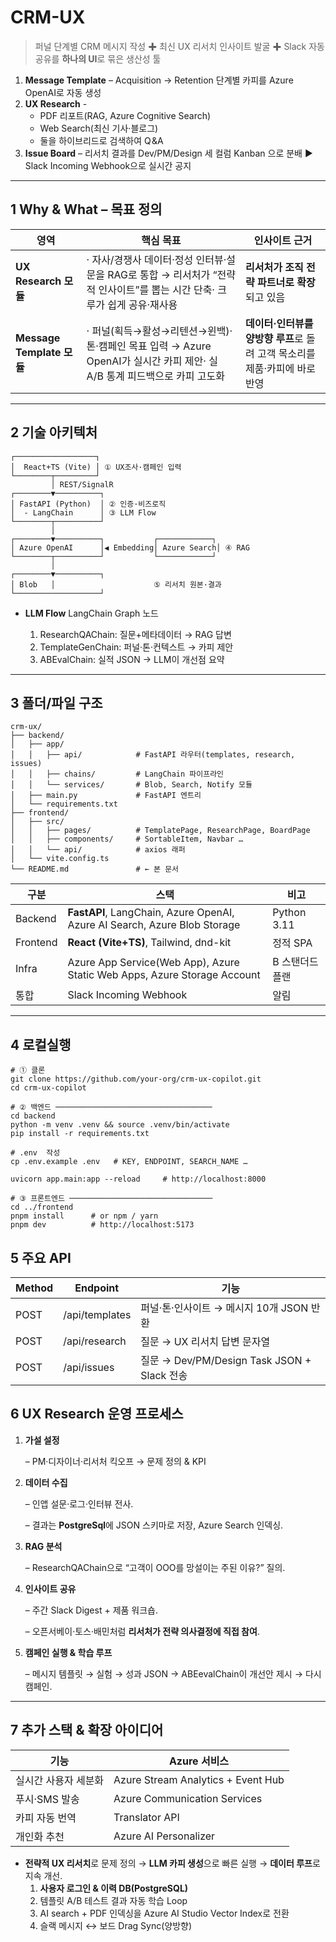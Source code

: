 # CRM-UX



> 퍼널 단계별 CRM 메시지 작성 ✚ 최신 UX 리서치 인사이트 발굴 ✚ Slack 자동 공유를 **하나의 UI**로 묶은 생산성 툴

1. **Message Template** – Acquisition → Retention 단계별 카피를 Azure OpenAI로 자동 생성
2. **UX Research** -
   - PDF 리포트(RAG, Azure Cognitive Search)
   - Web Search(최신 기사·블로그)
   - 둘을 하이브리드로 검색하여 Q &A
3. **Issue Board** – 리서치 결과를 Dev/PM/Design 세 컬럼 Kanban 으로 분배 ▶ Slack Incoming Webhook으로 실시간 공지



------



## **1 Why & What – 목표 정의**



| **영역**                  | **핵심 목표**                                                | **인사이트 근거**                                            |
| ------------------------- | ------------------------------------------------------------ | ------------------------------------------------------------ |
| **UX Research 모듈**      | · 자사/경쟁사 데이터·정성 인터뷰·설문을 RAG로 통합 → 리서처가 “전략적 인사이트”를 뽑는 시간 단축· 크루가 쉽게 공유·재사용 | **리서처가 조직 전략 파트너로 확장**되고 있음                |
| **Message Template 모듈** | · 퍼널(획득→활성→리텐션→윈백)·톤·캠페인 목표 입력 → Azure OpenAI가 실시간 카피 제안· 실 A/B 통계 피드백으로 카피 고도화 | **데이터·인터뷰를 양방향 루프**로 돌려 고객 목소리를 제품·카피에 바로 반영 |

------



## 2 기술 아키텍처 



```
┌──────────────────┐
│  React+TS (Vite) │ ① UX조사·캠페인 입력
└────────┬─────────┘
         │ REST/SignalR
┌────────▼──────────┐
│ FastAPI (Python)  │ ② 인증·비즈로직
│  - LangChain      │ ③ LLM Flow
└────────┬──────────┘
         │
┌────────▼──────────┐           ┌────────────┐
│ Azure OpenAI      │◀ Embedding│ Azure Search│ ④ RAG
└────────┬──────────┘           └────────────┘
         │
┌────────▼──────────┐
│ Blob   │ 						⑤ 리서치 원본·결과
└───────────────────┘
```



- **LLM Flow**  LangChain Graph 노드

  1. ResearchQAChain: 질문+메타데이터 → RAG 답변
  2. TemplateGenChain: 퍼널·톤·컨텍스트 → 카피 제안
  3. ABEvalChain: 실적 JSON → LLM이 개선점 요약

  

------



## 3 폴더/파일 구조



```
crm-ux/
├── backend/
│   ├── app/
│   │   ├── api/            # FastAPI 라우터(templates, research, issues)
│   │   ├── chains/         # LangChain 파이프라인
│   │   └── services/       # Blob, Search, Notify 모듈
│   ├── main.py             # FastAPI 엔트리
│   └── requirements.txt
├── frontend/
│   ├── src/
│   │   ├── pages/          # TemplatePage, ResearchPage, BoardPage
│   │   ├── components/     # SortableItem, Navbar …
│   │   └── api/            # axios 래퍼
│   └── vite.config.ts
└── README.md               # ← 본 문서
```

| **구분** | **스택**                                                     | **비고**        |
| -------- | ------------------------------------------------------------ | --------------- |
| Backend  | **FastAPI**, LangChain, Azure OpenAI, Azure AI Search, Azure Blob Storage | Python 3.11     |
| Frontend | **React (Vite+TS)**, Tailwind, dnd-kit                       | 정적 SPA        |
| Infra    | Azure App Service(Web App), Azure Static Web Apps, Azure Storage Account | B 스탠더드 플랜 |
| 통합     | Slack Incoming Webhook                                       | 알림            |



------



## 4 로컬실행

```
# ① 클론
git clone https://github.com/your-org/crm-ux-copilot.git
cd crm-ux-copilot

# ② 백엔드 ───────────────────────────────────
cd backend
python -m venv .venv && source .venv/bin/activate
pip install -r requirements.txt

# .env  작성
cp .env.example .env   # KEY, ENDPOINT, SEARCH_NAME …

uvicorn app.main:app --reload     # http://localhost:8000

# ③ 프론트엔드 ────────────────────────────────
cd ../frontend
pnpm install      # or npm / yarn
pnpm dev          # http://localhost:5173
```



## 5 주요 API

| **Method** | **Endpoint**   | **기능**                                    |
| ---------- | -------------- | ------------------------------------------- |
| POST       | /api/templates | 퍼널·톤·인사이트 → 메시지 10개 JSON 반환    |
| POST       | /api/research  | 질문 → UX 리서치 답변 문자열                |
| POST       | /api/issues    | 질문 → Dev/PM/Design Task JSON + Slack 전송 |



## 6 UX Research 운영 프로세스

1. **가설 설정**

   – PM·디자이너·리서처 킥오프 → 문제 정의 & KPI

2. **데이터 수집**

   – 인앱 설문·로그·인터뷰 전사.

   – 결과는 **PostgreSql**에 JSON 스키마로 저장, Azure Search 인덱싱.

3. **RAG 분석**

   – ResearchQAChain으로 “고객이 OOO를 망설이는 주된 이유?” 질의.

4. **인사이트 공유**

   – 주간 Slack Digest + 제품 워크숍.

   – 오픈서베이·토스·배민처럼 **리서처가 전략 의사결정에 직접 참여**.

5. **캠페인 실행 & 학습 루프**

   – 메시지 템플릿 → 실험 → 성과 JSON → ABEevalChain이 개선안 제시 → 다시 캠페인.



------



## **7 추가 스택 & 확장 아이디어**

| **기능**             | **Azure 서비스**                   |
| -------------------- | ---------------------------------- |
| 실시간 사용자 세분화 | Azure Stream Analytics + Event Hub |
| 푸시·SMS 발송        | Azure Communication Services       |
| 카피 자동 번역       | Translator API                     |
| 개인화 추천          | Azure AI Personalizer              |



- **전략적 UX 리서치**로 문제 정의 → **LLM 카피 생성**으로 빠른 실행 → **데이터 루프**로 지속 개선.
  1. **사용자 로그인 & 이력 DB(PostgreSQL)**
  2. 템플릿 A/B 테스트 결과 자동 학습 Loop
  3. AI search + PDF 인덱싱을 Azure AI Studio Vector Index로 전환
  4. 슬랙 메시지 ↔ 보드 Drag Sync(양방향)

## 

